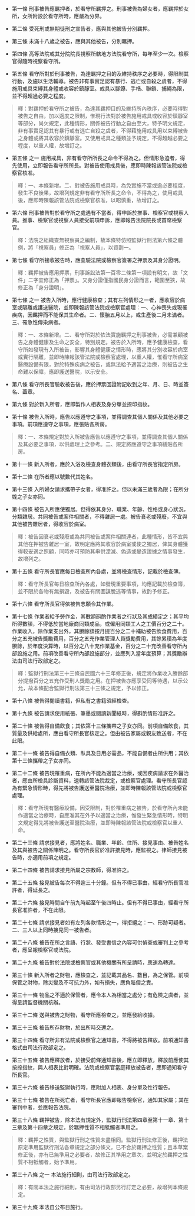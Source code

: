 * 第一條 刑事被告應羈押者，於看守所羈押之。刑事被告為婦女者，應羈押於女所，女所附設於看守所時，應嚴為分界。

* 第二條 受死刑或無期徒刑之宣告者，應與其他被告分別羈押。

* 第三條 未滿十八歲之被告，應與其他被告，分別羈押。

* 第四條 高等法院或其分院院長視察所轄地方法院看守所，每年至少一次。檢察官得隨時視察看守所。

* 第五條 看守所對於刑事被告，為達羈押之目的及維持秩序之必要時，得限制其行動，及施以生活輔導。被告非有事實足認有暴行、逃亡或自殺之虞者，不得施用戒具束縛其身體或收容於鎮靜室。戒具以腳鐐、手梏、聯鎖、捕繩為限，並不得超過必要之程度。

> 釋：對羈押於看守所之被告，為達其羈押目的及維持所內秩序，必要時得對被告之自由，加以適度之限制，惟現行法對於被告施用戒具或收容於鎮靜室等部分，尚欠規定，此種情形，關係被告行動之自由至大，特予明文規定，非有事實足認其有暴行或有逃亡自殺之虞者，不得藉施用戒具用以束縛被告之身體或將其收容於鎮靜室。又使用戒具之種類並予規定，不得超越必要之程度，以重人權，故增訂之。

* 第五條 之一 施用戒具，非有看守所所長之命令不得為之。但情形急迫者，得先使用，立即報告看守所所長。對被告使用戒具後，應即時陳報該管法院或檢察官核准。

> 釋：一、本條新增。二、對被告施用戒具時，為免實施不當或逾必要程度，發生不良後果，故增列規定非有看守所所長之命令，不得為之，使用戒具後，應即時陳報該管法院或檢察官核准，以昭慎重，故增訂之。

* 第六條 刑事被告對於看守所之處遇有不當者，得申訴於推事、檢察官或視察人員。推事、檢察官或視察人員接受前項申訴，應即報告法院院長或首席檢察官。

> 釋：法院之組織查無視察員之編制，故本條特仿照監獄行刑法第六條之體例，將「視察員」修正為「視察人員」，以資劃一。

* 第七條 看守所接收被告時，應查驗法院或檢察官簽署之押票及其身分證明。

> 釋：羈押被告應用押票，刑事訴訟法第一百零二條第一項設有明文，故「文件」二字宜修正為「押票」。又身分證僅指國民身分證而言，範圍至狹，故修正為「身分證明」。

* 第七條 之一 被告入所時，應行健康檢查；其有左列情形之一者，應收容於病室或隔離或護送醫院，並即陳報該管法院或檢察官處理：一、心神喪失或現罹疾病，因羈押而不能保其生命者。二、懷胎五月以上，或生產後二月未滿者。三、罹急性傳染病者。

> 釋：一、本條新增。二、看守所對於依法實施羈押之刑事被告，必需兼顧被告之身體健康及生命之安全，特別規定。被告於入所時，應予健康檢查，看守所如發現有入所被告，影響其身體健康之情形時，應將其分別收容於病室或實行隔離，並即時陳報該管法院或檢察官處理，以重人權，惟看守所病室醫療設備有限，對於特殊疾病之被告，或無法給予適當之治療，則被告之生命難以保障，應即護送醫院，以示安全。

* 第八條 看守所長官驗收被告後，應於押票回證附記收到之年、月、日、時並簽名、蓋章。

* 第九條 對於新入所者，應即製作人相表及身分單並捺印指紋。

* 第十條 被告入所時，應告以應遵守之事項，並得調查其個人關係及其他必要之事項。前項應遵守之事項，應張貼各所房。

> 釋：一、本條規定對於入所被告應告以應遵守之事項，並得調查其個人關係及其必要之事項，以供處理上之參考。二、規定將應遵守之事項繕貼各所房。

* 第十一條 新入所者，應於入浴及檢查身體衣類後，由看守所長官指定所房。

* 第十二條 在所者應以號數代其姓名。

* 第十三條 入所婦女請求攜帶子女者，得准許之。但以未滿三歲者為限；在所分娩之子女亦同。

* 第十四條 被告入所應使獨居。但得依其身分、職業、年齡、性格或身心狀況，分類雜居。共同被告或案件相關者，不得雜居一處。被告衰老或殘廢，不宜與其他被告雜居者，得收容於病室。

> 釋：被告因衰老或殘廢或為共同被告或案件相關連者，此種情形，皆不宜與其他在押被告雜居一室，故明定應將其收容於病室或使之獨居，俾其身體獲得較妥適之照顧，同時亦可預防其串供湮滅、偽造或變造證據之情事發生，故增列之。

* 第十五條 看守所長官應每日檢查所內各處，並將檢查情形，記載於檢查簿。

> 釋：看守所長官每日檢查所內各處，如發現重要事項，均應記載於檢查簿，並不限於各物有無損毀，及被告有關圖謀脫逃等情事，故酌予修正。

* 第十六條 看守所長官得依被告志願令其作業。

* 第十七條 作業者給予勞作金，其數額斟酌作業者之行狀及其成績定之；其平均所得數額，不得低於當地廠商同類成品，或僱用同類工人之工價百分之二十。作業收入，除作業支出外，其賸餘額按月提百分之二十補助被告飲食費用，百分之五充被告獎勵費用，百分之五充作業管理人員獎勵費用，其餘累積為年度賸餘，於年度決算時，以百分之八十充作業基金，百分之二十充改善看守所內部設施之用。前項改善看守所內部設施部分，並應列入當年度預算；其獎勵辦法由司法行政部定之。

> 釋：監獄行刑法第三十三條自民國六十三年修正後，規定將作業收入賸餘部分提撥百分之五充作受刑人獎勵之用。在押被告亦應享受同等待遇，以示公允，故本條配合監獄行刑法第三十三條之規定，予以修正。

* 第十八條 被告得閱讀書籍，但私有之書籍須經檢查。

* 第十九條 被告請求使用紙張、筆墨或閱讀新聞紙時，得斟酌情形准許之。

* 第二十條 被告得自備飲食；其依第十三條攜帶之子女亦同。前項自備飲食，其質量及供給處所，應由看守所長官核定之。但由被告家屬或親友致送者，不在此限。

* 第二十一條 被告得自備衣類、臥具及日用必需品，不能自備者由所供用；其依第十三條攜帶之子女亦同。

* 第二十二條 被告現罹重病，在所內不能為適當之治療，或因疾病請求在外醫治者，應由所檢具診斷資料，速轉該管法院裁定，或檢察官處理。看守所長官認為有緊急情形時，得先將被告護送至醫院治療，並即時陳報該管法院或檢察官處理。

> 釋：看守所現有醫療設備，因受限制，對於罹重病之被告，於看守所內未能作適當之治療時，自應准其在外予以適當之治療，惟發生緊急情形時，特明文規定得先將被告護送至醫院治療，並即時陳報該管法院或檢察官以重人命。

* 第二十三條 請求接見者，應將姓名、職業、年齡、住所、接見事由、被告姓名及其與被告之關係陳明之。看守所長官於准許接見時，應監視之。律師接見被告時，亦適用前項之規定。

* 第二十四條 被告請求接見所屬之宗教師，得准許之。

* 第二十五條 接見被告每次不得逾三十分鐘。但有不得已事由，經看守所長官准許者，得延長之。

* 第二十六條 接見時間自午前九時起至午後四時止。但有不得已事由，經看守所長官准許者，不在此限。

* 第二十七條 請求接見者如有左列各款情形之一，得拒絕之：一、形跡可疑者。二、三人以上同時接見同一被告者。

* 第二十八條 被告在所之言語、行狀、發受書信之內容可供偵查或審判上之參考者，應呈報檢察官或法院。

* 第二十九條 被告對於法院或檢察官或其他機關有所呈請時，應速為轉達。

* 第三十條 新入所者之財物，應檢查之，並記載其品名、數目，為之保管。前項保管之財物，除災變及不可抗力外，如有損失，應負賠償之責。

* 第三十一條 物品之不適於保管者，應令本人為相當之處分；有危險之虞者，並得呈請監督機關核辦。

* 第三十二條 送與被告之財物，看守所應檢查之，並應發給收據。

* 第三十三條 被告所存財物，於出所時交還之。

* 第三十四條 看守所非有法院或檢察官之通知書，不得將被告釋放。前項通知書格式由司法行政部定之。

* 第三十五條 被告應釋放者，於接受前條通知書後，應立即釋放，釋放前應使其按捺指紋，與人相表比對明確。法院或檢察官當庭釋放被告者，應即通知看守所長官。

* 第三十六條 被告移送監獄執行時，應附加人相表、身分單及性行報告。

* 第三十七條 被告在所死亡者，看守所長官應即報告檢察官，通知其家屬；其在審判中者，並應報告法院。

* 第三十八條 羈押被告，除本法有規定外，監獄行刑法第四章至第十一章、第十三章及第十四章之規定，於羈押性質不相牴觸者準用之。

> 釋：羈押之性質，與監獄行刑之性質未盡相同。監獄行刑法修正後，羈押法原定準用監獄行刑法各章規定之部分條文，已不合於羈押之性質；且本草案修正後，亦有已無準用之必要者，故修正其準用之章次，並明定於羈押之性質不相牴觸者，始予準用。

* 第三十八條 之一 本法施行細則，由司法行政部定之。

> 釋：有關本法之施行細則，有由司法行政部另行訂定之必要，故增列本條規定。

* 第三十九條 本法自公布日施行。

